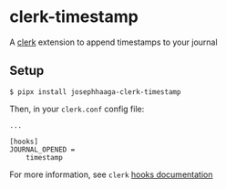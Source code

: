 # clerk-timestamp

A [clerk](https://github.com/josephhaaga/clerk) extension to append timestamps to your journal


## Setup

```
$ pipx install josephhaaga-clerk-timestamp
```

Then, in your `clerk.conf` config file:

```
...

[hooks]
JOURNAL_OPENED =
    timestamp
```

For more information, see `clerk` [hooks documentation](https://github.com/josephhaaga/clerk#hooks)
